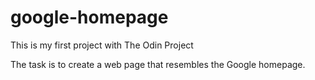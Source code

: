 # google-homepage
This is my first project with The Odin Project

The task is to create a web page that resembles the Google homepage.